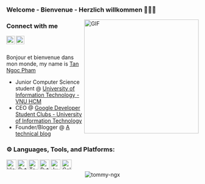 ### Welcome - Bienvenue - Herzlich willkommen 👋👋👋        

<div>
<img align="right" alt="GIF" height="300px" src="https://raw.githubusercontent.com/Tommy-Ngx/BML_data/main/tommy.gif"/>
</div>

### Connect with me   
[<img align="left" alt="ngctnnnn | Facebook" width="22px" src="https://cdn.jsdelivr.net/npm/simple-icons@v3/icons/facebook.svg"/>][facebook]
[<img align="left" alt="ngctnnnn | LinkedIn" width="22px" src="https://cdn.jsdelivr.net/npm/simple-icons@v3/icons/linkedin.svg" />][linkedin]



<br />
<br />

[facebook]: https://facebook.com/ngctnnnnn
[linkedin]: https://linkedin.com/in/ngctnnnn




Bonjour et bienvenue dans mon monde, my name is <a href="mailto:ngctnnnn@gmail.com" color='#000000'>Tan Ngoc Pham</a>       
- Junior Computer Science student @ <a href="https://en.uit.edu.vn/overview-vnuhcm-university-information-technology"> University of Information Technology - VNU HCM </a>
- CEO @ <a href="https://gdsc-uit.org"> Google Developer Student Clubs - University of Information Technology </a>
- Founder/Blogger @ <a href="https://ngctnnnn.github.io"> A technical blog </a>


### ⚙ Languages, Tools, and Platforms:

<img align="left" alt="Visual Studio Code" width="26px" src="https://upload.wikimedia.org/wikipedia/commons/2/2d/Visual_Studio_Code_1.18_icon.svg"/>
<img align="left" alt="Python" width="26px" src="https://upload.wikimedia.org/wikipedia/commons/0/0a/Python.svg"/>
<img align="left" alt="TensorFlow" width="26px" src="https://upload.wikimedia.org/wikipedia/commons/2/2d/Tensorflow_logo.svg"/>
<img align="left" alt="Pytorch" width="26px" src="https://upload.wikimedia.org/wikipedia/commons/1/10/PyTorch_logo_icon.svg"/>
<img align="left" alt="Jupyter" width="26px" src="https://upload.wikimedia.org/wikipedia/commons/3/38/Jupyter_logo.svg"/>
<!-- <img align="left" alt="Spyder" width="26px" src="https://upload.wikimedia.org/wikipedia/commons/7/7e/Spyder_logo.svg"/> -->
<img align="left" alt="Colaboratory" width="26px" src="https://miro.medium.com/max/512/0*ffbATxpDRokOBXzE.png"/>          
</br>

<center>

<p align="center"><img src="https://github-readme-streak-stats.herokuapp.com/?user=ngctnnnn&" alt="tommy-ngx" /></p>
</center>


  


